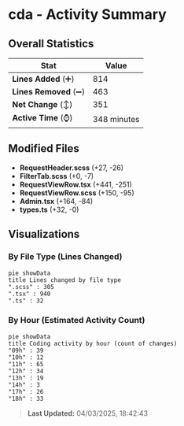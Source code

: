 # cda - Activity Summary 

## Overall Statistics

| Stat                   | Value                                                             |
| ---------------------- | ----------------------------------------------------------------- |
| **Lines Added** (➕)   | 814                                          |
| **Lines Removed** (➖) | 463                                        |
| **Net Change** (↕)    | 351                |
| **Active Time** (⌚)   | 348 minutes |


## Modified Files
- **RequestHeader.scss** (+27, -26)
- **FilterTab.scss** (+0, -7)
- **RequestViewRow.tsx** (+441, -251)
- **RequestViewRow.scss** (+150, -95)
- **Admin.tsx** (+164, -84)
- **types.ts** (+32, -0)

## Visualizations

### By File Type (Lines Changed)

```mermaid
pie showData
title Lines changed by file type
".scss" : 305
".tsx" : 940
".ts" : 32
```

### By Hour (Estimated Activity Count)

```mermaid
pie showData
title Coding activity by hour (count of changes)
"09h" : 39
"10h" : 12
"11h" : 65
"12h" : 34
"13h" : 19
"14h" : 3
"17h" : 26
"18h" : 33
```


> **Last Updated:** 04/03/2025, 18:42:43